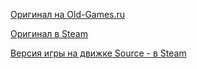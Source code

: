 [Оригинал на Old-Games.ru](https://www.old-games.ru/game/754.html)

[Оригинал в Steam](https://store.steampowered.com/app/70/HalfLife/)

[Версия игры на движке Source - в Steam](https://store.steampowered.com/app/280/HalfLife_Source/)